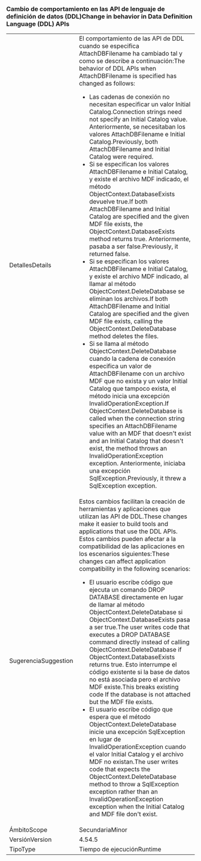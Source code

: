 ### <a name="change-in-behavior-in-data-definition-language-ddl-apis"></a><span data-ttu-id="b8491-101">Cambio de comportamiento en las API de lenguaje de definición de datos (DDL)</span><span class="sxs-lookup"><span data-stu-id="b8491-101">Change in behavior in Data Definition Language (DDL) APIs</span></span>

|   |   |
|---|---|
|<span data-ttu-id="b8491-102">Detalles</span><span class="sxs-lookup"><span data-stu-id="b8491-102">Details</span></span>|<span data-ttu-id="b8491-103">El comportamiento de las API de DDL cuando se especifica AttachDBFilename ha cambiado tal y como se describe a continuación:</span><span class="sxs-lookup"><span data-stu-id="b8491-103">The behavior of DDL APIs when AttachDBFilename is specified has changed as follows:</span></span><ul><li><span data-ttu-id="b8491-104">Las cadenas de conexión no necesitan especificar un valor Initial Catalog.</span><span class="sxs-lookup"><span data-stu-id="b8491-104">Connection strings need not specify an Initial Catalog value.</span></span> <span data-ttu-id="b8491-105">Anteriormente, se necesitaban los valores AttachDBFilename e Initial Catalog.</span><span class="sxs-lookup"><span data-stu-id="b8491-105">Previously, both AttachDBFilename and Initial Catalog were required.</span></span></li><li><span data-ttu-id="b8491-106">Si se especifican los valores AttachDBFilename e Initial Catalog, y existe el archivo MDF indicado, el método ObjectContext.DatabaseExists devuelve true.</span><span class="sxs-lookup"><span data-stu-id="b8491-106">If both AttachDBFilename and Initial Catalog are specified and the given MDF file exists, the ObjectContext.DatabaseExists method returns true.</span></span> <span data-ttu-id="b8491-107">Anteriormente, pasaba a ser false.</span><span class="sxs-lookup"><span data-stu-id="b8491-107">Previously, it returned false.</span></span></li><li><span data-ttu-id="b8491-108">Si se especifican los valores AttachDBFilename e Initial Catalog, y existe el archivo MDF indicado, al llamar al método ObjectContext.DeleteDatabase se eliminan los archivos.</span><span class="sxs-lookup"><span data-stu-id="b8491-108">If both AttachDBFilename and Initial Catalog are specified and the given MDF file exists, calling the ObjectContext.DeleteDatabase method deletes the files.</span></span></li><li><span data-ttu-id="b8491-109">Si se llama al método ObjectContext.DeleteDatabase cuando la cadena de conexión especifica un valor de AttachDBFilename con un archivo MDF que no exista y un valor Initial Catalog que tampoco exista, el método inicia una excepción InvalidOperationException.</span><span class="sxs-lookup"><span data-stu-id="b8491-109">If ObjectContext.DeleteDatabase is called when the connection string specifies an AttachDBFilename value with an MDF that doesn't exist and an Initial Catalog that doesn't exist, the method throws an InvalidOperationException exception.</span></span> <span data-ttu-id="b8491-110">Anteriormente, iniciaba una excepción SqlException.</span><span class="sxs-lookup"><span data-stu-id="b8491-110">Previously, it threw a SqlException exception.</span></span></li></ul>|
|<span data-ttu-id="b8491-111">Sugerencia</span><span class="sxs-lookup"><span data-stu-id="b8491-111">Suggestion</span></span>|<span data-ttu-id="b8491-112">Estos cambios facilitan la creación de herramientas y aplicaciones que utilizan las API de DDL.</span><span class="sxs-lookup"><span data-stu-id="b8491-112">These changes make it easier to build tools and applications that use the DDL APIs.</span></span> <span data-ttu-id="b8491-113">Estos cambios pueden afectar a la compatibilidad de las aplicaciones en los escenarios siguientes:</span><span class="sxs-lookup"><span data-stu-id="b8491-113">These changes can affect application compatibility in the following scenarios:</span></span><ul><li><span data-ttu-id="b8491-114">El usuario escribe código que ejecuta un comando DROP DATABASE directamente en lugar de llamar al método ObjectContext.DeleteDatabase si ObjectContext.DatabaseExists pasa a ser true.</span><span class="sxs-lookup"><span data-stu-id="b8491-114">The user writes code that executes a DROP DATABASE command directly instead of calling ObjectContext.DeleteDatabase if ObjectContext.DatabaseExists returns true.</span></span> <span data-ttu-id="b8491-115">Esto interrumpe el código existente si la base de datos no está asociada pero el archivo MDF existe.</span><span class="sxs-lookup"><span data-stu-id="b8491-115">This breaks existing code If the database is not attached but the MDF file exists.</span></span></li><li><span data-ttu-id="b8491-116">El usuario escribe código que espera que el método ObjectContext.DeleteDatabase inicie una excepción SqlException en lugar de InvalidOperationException cuando el valor Initial Catalog y el archivo MDF no existan.</span><span class="sxs-lookup"><span data-stu-id="b8491-116">The user writes code that expects the ObjectContext.DeleteDatabase method to throw a SqlException exception rather than an InvalidOperationException exception when the Initial Catalog and MDF file don't exist.</span></span></li></ul>|
|<span data-ttu-id="b8491-117">Ámbito</span><span class="sxs-lookup"><span data-stu-id="b8491-117">Scope</span></span>|<span data-ttu-id="b8491-118">Secundaria</span><span class="sxs-lookup"><span data-stu-id="b8491-118">Minor</span></span>|
|<span data-ttu-id="b8491-119">Versión</span><span class="sxs-lookup"><span data-stu-id="b8491-119">Version</span></span>|<span data-ttu-id="b8491-120">4.5</span><span class="sxs-lookup"><span data-stu-id="b8491-120">4.5</span></span>|
|<span data-ttu-id="b8491-121">Tipo</span><span class="sxs-lookup"><span data-stu-id="b8491-121">Type</span></span>|<span data-ttu-id="b8491-122">Tiempo de ejecución</span><span class="sxs-lookup"><span data-stu-id="b8491-122">Runtime</span></span>|

